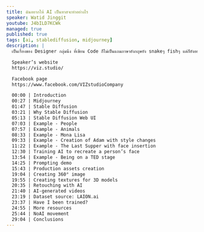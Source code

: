 ```yaml
---
title: ฉันอยากให้ AI เป็นทาสจะทำอย่างไร
speaker: Watid Jinggit
youtube: J4bILD7KCWk
managed: true
published: true
tags: [ai, stablediffusion, midjourney]
description: |
  เป็นเรื่องของ Designer กลุ่มนึง ที่เขียน Code ก็ไม่เป็นแถมภาษาอังกฤษยัง snakeๆ fishๆ แต่ก็ยังอยากจะใช้ AI ทำงานแทนตัวเอง เรื่องแบบนี้จะเป็นไปได้เหรอ~ เเต่บอกเลยว่า เราทำได้ แล้วก็อยากมาบอกเล่าเรื่องราว แสนรันทดของ Designer ที่ปากกัดตีนถีบ ต่อสู้ดิ้นรนในยุคที่ AI กำลังจะมาแย่งงานในอนาคต

  Speaker’s website
  https://viz.studio/

  Facebook page
  https://www.facebook.com/VIZstudioCompany

  00:00 | Introduction
  00:27 | Midjourney
  01:47 | Stable Diffusion
  03:21 | Why Stable Diffusion
  05:13 | Stable Diffusion Web UI
  07:03 | Example - People
  07:57 | Example - Animals
  08:33 | Example - Mona Lisa
  09:33 | Example - Creation of Adam with style changes
  11:22 | Example - The Last Supper with face insertion
  12:30 | Training AI to recreate a person’s face
  13:54 | Example - Being on a TED stage
  14:25 | Prompting demo
  15:43 | Production assets creation
  19:04 | Creating 360° image
  19:55 | Creating textures for 3D models
  20:35 | Retouching with AI
  21:40 | AI-generated videos
  23:19 | Dataset source: LAION.ai
  23:37 | Have I been trained?
  24:55 | More resources
  25:44 | NoAI movement
  29:04 | Conclusions
---
```

